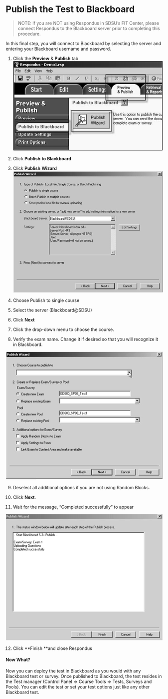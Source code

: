 # Publish the Test to Blackboard

>NOTE: If you are NOT using Respondus in SDSU’s FIT Center, please connect Respondus to the Blackboard server prior to completing this procedure.

In this final step, you will connect to Blackboard by selecting the server and entering your Blackboard username and password.

1. Click the **Preview** & **Publish** tab![](/assets/publish.png)

2. Click **Publish** **to** **Blackboard**

3. Click **Publish** **Wizard**![](/assets/publishWizard.png)

4. Choose Publish to single course

5. Select the server \(Blackboard@SDSU\)

6. Click **Next**

7. Click the drop-down menu to choose the course.

8. Verify the exam name. Change it if desired so that you will recognize it in Blackboard.

![](/assets/chossecourse.png)

9. Deselect all additional options if you are not using Random Blocks.

10. Click **Next**.

11. Wait for the message, “Completed successfully” to appear

![](/assets/success.png)

12. Click **Finish **and close Respondus

#### Now What?

Now you can deploy the test in Blackboard as you would with any Blackboard test or survey. Once published to Blackboard, the test resides in the Test manager \(Control Panel =&gt; Course Tools =&gt; Tests, Surveys and Pools\). You can edit the test or set your test options just like any other Blackboard test.

